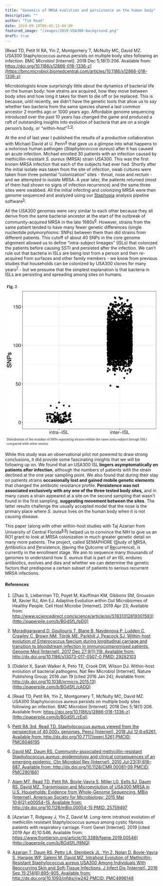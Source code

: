 ```yaml
---
title: "Genomics of MRSA evolution and persistence on the human body"
description: ""
author: "Tim Read"
date: 2019-09-10T06:45:13-04:00
featured_image: "/images/2019-USA300-background.png"
draft: true
---
```

[Read TD, Petit III RA, Yin Z, Montgomery T, McNulty MC, David MZ. USA300 Staphylococcus aureus persists on multiple body sites following an infection. BMC Microbiol [Internet]. 2018 Dec 5;18(1):206. Available from: https://doi.org/10.1186/s12866-018-1336-z](https://bmcmicrobiol.biomedcentral.com/articles/10.1186/s12866-018-1336-z)

Microbiologists know surprisingly little about the dynamics of bacterial life on the human body: how strains are acquired, how they move between body sites and how long it takes for them to die off or be replaced. This is because, until recently, we didn’t have the genetic tools that allow us to say whether two bacteria from the same species shared a last common ancestor 2 months ago or 1000 years ago.  Affordable genome sequencing introduced over the past 10 years has changed the game and produced a raft of outstanding insights into evolution of bacteria that are on a single person’s body, or “within-host”<sup><a href="https://paperpile.com/c/BGdSfL/lpD0+6zf2+cADQ">1–3</a></sup>.  

At the end of last year I published the results of a productive collaboration with Michael David at U. Penn<sup><a href="https://paperpile.com/c/BGdSfL/zEql">4</a></sup> that gave us a glimpse into what happens to a notorious human pathogen (_Staphylococcus aureus_) after it has caused an acute infection.  Michael enrolled 30 patients with an infection caused by methicillin-resistant _S. aureus_ (MRSA) strain USA300. This was the first known MRSA infection that each of the subjects had ever had. Shortly after the initial isolate was taken from the site of infection, swab cultures were taken from three potential “colonization” sites - throat, nose and rectum - and we attempted to isolate MRSA.  A year later, the patients returned (most of them had shown no signs of infection recurrence) and the same three sites were swabbed.  All the initial infecting and colonizing MRSA were then genome sequenced and analyzed using our [Staphopia](https://staphopia.emory.edu) analysis pipeline software<sup><a href="https://paperpile.com/c/BGdSfL/EBJz">5</a></sup>.

All the USA300 genomes were very similar to each other because they all derive from the same bacterial ancestor at the start of the outbreak of community-acquired MRSA in the late 1980s<sup><a href="https://paperpile.com/c/BGdSfL/XB67">6</a></sup>. However, strains from the same patient tended to have many fewer genetic differences (single nucleotide polymorphisms: SNPs) between them than did strains from different patients. This cutoff of about 40 SNPs in the core genome alignment allowed us to define “intra-subject lineages” (ISLs) that colonized the patients before causing SSTI and persisted after the infection.  We can’t rule out that bacteria in ISLs are being lost from a person and then re-acquired from surfaces and other family members - we know from previous studies that households can be colonized by USA300 clones for many years<sup><a href="https://paperpile.com/c/BGdSfL/5ad2">7</a></sup> - but we presume that the simplest explanation is that bacteria in ISLs are persisting and spreading among sites on humans.  

![Figure 2 - intra/inter ISL](/images/2019-USA300-behind-the-paper0.png)

While this study was an observational pilot not powered to draw strong conclusions, it did provide some fascinating insights that we will be following up on.  We found that an USA300 ISL **lingers asymptomatically on patients after infection**, although the numbers of patients with the strain declined at the one year sampling point.  We also found that during their stay on patients strains **occasionally lost and gained mobile genetic elements** that changed the antibiotic resistance profile. **Persistence was not associated exclusively with any one of the three tested body sites,** and in many cases a strain appeared at a site on the second sampling that wasn't found in the first sampling, **suggesting movement between the sites**.  The latter results challenge the usually accepted model that the nose is the primary place where _S. aureus_ lives on the human body when it is not causing disease.

This paper (along with other within-host studies with Taj Azarian from University of Central Florida<sup><a href="https://paperpile.com/c/BGdSfL/f8NQ+cYdR">8,9</a></sup>) helped us to convince the NIH to give us an RO1 grant to look at MRSA colonization in much greater genetic detail on many more patients. The project, called SEMAPHORE (<span style="text-decoration:underline;">S</span>tudy of <span style="text-decoration:underline;">M</span>RSA, <span style="text-decoration:underline;">A</span>ntibiotics and <span style="text-decoration:underline;">P</span>ersistence, <span style="text-decoration:underline;">H</span>aving the <span style="text-decoration:underline;">O</span>utcome of <span style="text-decoration:underline;">Re</span>currence), is currently in the enrollment stage.  We aim to sequence many thousands of genomes to understand how *S. aureus* that is part of an ISL endures antibiotics, evolves and dies and whether we can determine the genetic factors that predispose a certain subset of patients to serious recurrent MRSA infections. 

#### References
1.  [Zhao S, Lieberman TD, Poyet M, Kauffman KM, Gibbons SM, Groussin M, Xavier RJ, Alm EJ. Adaptive Evolution within Gut Microbiomes of Healthy People. Cell Host Microbe [Internet]. 2019 Apr 23; Available from: http://www.sciencedirect.com/science/article/pii/S1931312819301593](http://paperpile.com/b/BGdSfL/lpD0)

2.  [Moradigaravand D, Gouliouris T, Blane B, Naydenova P, Ludden C, Crawley C, Brown NM, Török ME, Parkhill J, Peacock SJ. Within-host evolution of Enterococcus faecium during longitudinal carriage and transition to bloodstream infection in immunocompromised patients. Genome Med [Internet]. 2017 Dec 27;9(1):119. Available from: http://dx.doi.org/10.1186/s13073-017-0507-0 PMID: 29282103](http://paperpile.com/b/BGdSfL/6zf2)

3.  [Didelot X, Sarah Walker A, Peto TE, Crook DW, Wilson DJ. Within-host evolution of bacterial pathogens. Nat Rev Microbiol [Internet]. Nature Publishing Group; 2016 Jan 19 [cited 2016 Jan 24]; Available from: http://dx.doi.org/10.1038/nrmicro.2015.13](http://paperpile.com/b/BGdSfL/cADQ)

4.  [Read TD, Petit RA, Yin Z, Montgomery T, McNulty MC, David MZ. USA300 Staphylococcus aureus persists on multiple body sites following an infection. BMC Microbiol [Internet]. 2018 Dec 5;18(1):206. Available from: https://doi.org/10.1186/s12866-018-1336-z](http://paperpile.com/b/BGdSfL/zEql)

5.  [Petit RA 3rd, Read TD. Staphylococcus aureus viewed from the perspective of 40,000+ genomes. PeerJ [Internet]. 2018 Jul 12;6:e5261. Available from: http://dx.doi.org/10.7717/peerj.5261 PMCID: PMC6046195](http://paperpile.com/b/BGdSfL/EBJz)

6.  [David MZ, Daum RS. Community-associated methicillin-resistant Staphylococcus aureus: epidemiology and clinical consequences of an emerging epidemic. Clin Microbiol Rev [Internet]. 2010 Jul;23(3):616–687. Available from: http://dx.doi.org/10.1128/CMR.00081-09 PMCID: PMC2901661](http://paperpile.com/b/BGdSfL/XB67)

7.  [Alam MT, Read TD, Petit RA, Boyle-Vavra S, Miller LG, Eells SJ, Daum RS, David MZ. Transmission and Microevolution of USA300 MRSA in U.S. Households: Evidence from Whole-Genome Sequencing. MBio [Internet]. American Society for Microbiology; 2015 Mar 10;6(2):e00054–15. Available from: http://dx.doi.org/10.1128/mBio.00054-15 PMID: 25759497](http://paperpile.com/b/BGdSfL/5ad2)

8.  [Azarian T, Ridgway J, Yin Z, David M. Long-term intrahost evolution of methicillin resistant Staphylococcus aureus among cystic fibrosis patients with respiratory carriage. Front Genet [Internet]. 2019 [cited 2019 Apr 4];10:546. Available from: https://www.frontiersin.org/article/10.3389/fgene.2019.00546](http://paperpile.com/b/BGdSfL/f8NQ)

9.  [Azarian T, Daum RS, Petty LA, Steinbeck JL, Yin Z, Nolan D, Boyle-Vavra S, Hanage WP, Salemi M, David MZ. Intrahost Evolution of Methicillin-Resistant Staphylococcus aureus USA300 Among Individuals With Reoccurring Skin and Soft-Tissue Infections. J Infect Dis [Internet]. 2016 Sep 15;214(6):895–905. Available from: http://dx.doi.org/10.1093/infdis/jiw242 PMCID: PMC4996148](http://paperpile.com/b/BGdSfL/cYdR)

